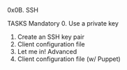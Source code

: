 0x0B. SSH

TASKS
Mandatory
0. Use a private key
1. Create an SSH key pair
2. Client configuration file
3. Let me in!
Advanced
4. Client configuration file (w/ Puppet)
